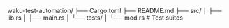 waku-test-automation/
├── Cargo.toml
├── README.md
├── src/
│   ├── lib.rs
│   ├── main.rs
│   └── tests/
│       └── mod.rs     # Test suites